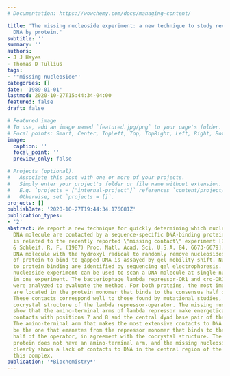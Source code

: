 ```yaml
---
# Documentation: https://wowchemy.com/docs/managing-content/

title: 'The missing nucleoside experiment: a new technique to study recognition of
  DNA by protein.'
subtitle: ''
summary: ''
authors:
- J J Hayes
- Thomas D Tullius
tags:
- '"missing nucleoside"'
categories: []
date: '1989-01-01'
lastmod: 2020-10-27T15:44:34-04:00
featured: false
draft: false

# Featured image
# To use, add an image named `featured.jpg/png` to your page's folder.
# Focal points: Smart, Center, TopLeft, Top, TopRight, Left, Right, BottomLeft, Bottom, BottomRight.
image:
  caption: ''
  focal_point: ''
  preview_only: false

# Projects (optional).
#   Associate this post with one or more of your projects.
#   Simply enter your project's folder or file name without extension.
#   E.g. `projects = ["internal-project"]` references `content/project/deep-learning/index.md`.
#   Otherwise, set `projects = []`.
projects: []
publishDate: '2020-10-27T19:44:34.176081Z'
publication_types:
- '2'
abstract: We report a new technique for quickly determining which nucleosides in a
  DNA molecule are contacted by a sequence-specific DNA-binding protein. Our method
  is related to the recently reported \"missing contact\" experiment [Brunelle, A.,
  & Schleif, R. F. (1987) Proc. Natl. Acad. Sci. U.S.A. 84, 6673-6679]. We treat the
  DNA molecule with the hydroxyl radical to randomly remove nucleosides. The ability
  of protein to bind to gapped DNA is assayed by gel mobility shift. Nucleosides important
  to protein binding are identified by sequencing gel electrophoresis. The missing
  nucleoside experiment can be used to scan a DNA molecule at single-nucleotide resolution
  in one experiment. The bacteriophage lambda repressor-OR1 and cro-OR1 complexes
  were analyzed to evaluate the method. For both proteins, the most important contacts
  are located in the protein monomer that binds to the consensus half of the operator.
  These contacts correspond well to those found by mutational studies, and in the
  cocrystal structure of the lambda repressor-operator. The missing nucleoside data
  show that the amino-terminal arms of lambda repressor make energetically important
  contacts with positions 7 and 8 and the central dyad base pair of the operator.
  The amino-terminal arm that makes the most extensive contacts to DNA appears to
  be the one that emanates from the repressor monomer that binds to the consensus
  half of the operator, in agreement with the cocrystal structure. The lambda cro
  protein does not have an amino-terminal arm, and the missing nucleoside experiment
  clearly shows a lack of contacts to DNA in the central region of the operator in
  this complex.
publication: '*Biochemistry*'
---
```

